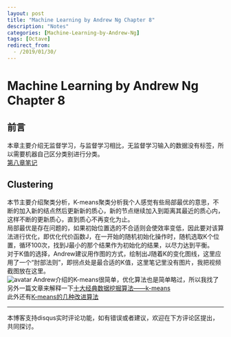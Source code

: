 ```yaml
---
layout: post
title: "Machine Learning by Andrew Ng Chapter 8"
description: "Notes"
categories: [Machine-Learning-by-Andrew-Ng]
tags: [Octave]
redirect_from:
  - /2019/01/30/
---
```

# Machine Learning by Andrew Ng Chapter 8
 
## 前言  
本章主要介绍无监督学习，与监督学习相比，无监督学习输入的数据没有标签，所以需要机器自己区分类别进行分类。  
[第八章笔记](https://www.coursera.org/learn/machine-learning/resources/kGWsY)  

## Clustering  
本节主要介绍聚类分析，K-means聚类分析我个人感觉有些局部最优的意思，不断的加入新的结点然后更新新的质心，新的节点继续加入到距离其最近的质心内，这样不断的更新质心，直到质心不再变化为止。  
局部最优是存在问题的，如果初始位置选的不合适则会使效率变低，因此要对该算法进行优化，即优化代价函数J，在一开始的随机初始化操作时，随机选取K个位置，循环100次，找到J最小的那个结果作为初始化的结果，以尽力达到平衡。  
对于K值的选择，Andrew建议用作图的方式，绘制出J随着K的变化图线，这里应用了一个“肘部法则”，即拐点处是最合适的K值，这里笔记里没有图片，我把视频截图放在这里。  
![avatar](JustinYuu.github.io/images/QQ截图20190131093252.png "Elbow method")
Andrew介绍的K-means很简单，优化算法也是简单略过，所以我找了另外一篇文章来解释一下[十大经典数据挖掘算法——k-means](http://www.cnblogs.com/en-heng/p/5173704.html)  
此外还有[K-means的几种改进算法](https://www.cnblogs.com/yixuan-xu/p/6272208.html)  



---
本博客支持disqus实时评论功能，如有错误或者建议，欢迎在下方评论区提出，共同探讨。
